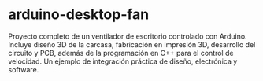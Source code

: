 # arduino-desktop-fan
Proyecto completo de un ventilador de escritorio controlado con Arduino. Incluye diseño 3D de la carcasa, fabricación en impresión 3D, desarrollo del circuito y PCB, además de la programación en C++ para el control de velocidad. Un ejemplo de integración práctica de diseño, electrónica y software.
